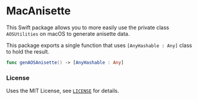 # MacAnisette
This Swift package allows you to more easily use the private class `AOSUtilities` on macOS to generate anisette data.

This package exports a single function that uses `[AnyHashable : Any]` class to hold the result.
```swift
func genAOSAnisette() -> [AnyHashable : Any]
```

### License
Uses the MIT License, see [`LICENSE`](LICENSE) for details.

